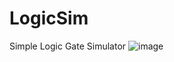 # LogicSim
Simple Logic Gate Simulator
![image](https://github.com/user-attachments/assets/151ee06f-8b04-4ebb-abb5-27faec752734)
